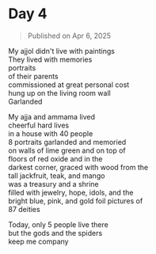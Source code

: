 # Day 4

> Published on Apr 6, 2025

My ajjol didn't live with paintings  
They lived with memories  
portraits  
of their parents  
commissioned at great personal cost  
hung up on the living room wall  
Garlanded

My ajja and ammama lived  
cheerful hard lives  
in a house with 40 people  
8 portraits garlanded and memoried  
on walls of lime green and on top of  
floors of red oxide and in the  
darkest corner, graced with wood from the  
tall jackfruit, teak, and mango  
was a treasury and a shrine  
filled with jewelry, hope, idols, and the  
bright blue, pink, and gold foil pictures of  
87 deities

Today, only 5 people live there  
but the gods and the spiders  
keep me company
